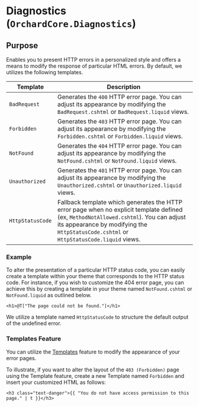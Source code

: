 # Diagnostics (`OrchardCore.Diagnostics`)

## Purpose

Enables you to present HTTP errors in a personalized style and offers a means to modify the response of particular HTML errors. By default, we utilizes the following templates.

| Template | Description |
| --------- | ----------- |
| `BadRequest` | Generates the `400` HTTP error page. You can adjust its appearance by modifying the `BadRequest.cshtml` or `BadRequest.liquid` views. |
| `Forbidden` | Generates the `403` HTTP error page. You can adjust its appearance by modifying the `Forbidden.cshtml` or `Forbidden.liquid` views. |
| `NotFound` | Generates the `404` HTTP error page. You can adjust its appearance by modifying the `NotFound.cshtml` or `NotFound.liquid` views. |
| `Unauthorized` | Generates the `401` HTTP error page. You can adjust its appearance by modifying the `Unauthorized.cshtml` or `Unauthorized.liquid` views. |
| `HttpStatusCode` | Fallback template which generates the HTTP error page when no explicit template defined (ex, `MethodNotAllowed.cshtml`). You can adjust its appearance by modifying the `HttpStatusCode.cshtml` or `HttpStatusCode.liquid` views. |


### Example

To alter the presentation of a particular HTTP status code, you can easily create a template within your theme that corresponds to the HTTP status code. For instance, if you wish to customize the 404 error page, you can achieve this by creating a template in your theme named `NotFound.cshtml` or `NotFound.liquid` as outlined below.

```
<h1>@T["The page could not be found."]</h1>
```

We utilize a template named `HttpStatusCode` to structure the default output of the undefined error.

### Templates Feature

You can utilize the [Templates](../Templates/README.md) feature to modify the appearance of your error pages.

To illustrate, if you want to alter the layout of the `403 (Forbidden)` page using the Template feature, create a new Template named `Forbidden` and insert your customized HTML as follows:

```
<h3 class="text-danger">{{ "You do not have access permission to this page." | t }}</h3>
```
